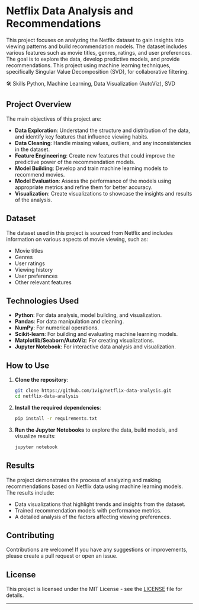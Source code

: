 

# Netflix Data Analysis and Recommendations

This project focuses on analyzing the Netflix dataset to gain insights into viewing patterns and build recommendation models. The dataset includes various features such as movie titles, genres, ratings, and user preferences. The goal is to explore the data, develop predictive models, and provide recommendations.
This project using machine learning techniques, specifically Singular Value Decomposition (SVD), for collaborative filtering.

🛠 Skills
Python, Machine Learning, Data Visualization (AutoViz), SVD

## Project Overview

The main objectives of this project are:
- **Data Exploration**: Understand the structure and distribution of the data, and identify key features that influence viewing habits.
- **Data Cleaning**: Handle missing values, outliers, and any inconsistencies in the dataset.
- **Feature Engineering**: Create new features that could improve the predictive power of the recommendation models.
- **Model Building**: Develop and train machine learning models to recommend movies.
- **Model Evaluation**: Assess the performance of the models using appropriate metrics and refine them for better accuracy.
- **Visualization**: Create visualizations to showcase the insights and results of the analysis.

## Dataset

The dataset used in this project is sourced from Netflix and includes information on various aspects of movie viewing, such as:
- Movie titles
- Genres
- User ratings
- Viewing history
- User preferences
- Other relevant features

## Technologies Used

- **Python**: For data analysis, model building, and visualization.
- **Pandas**: For data manipulation and cleaning.
- **NumPy**: For numerical operations.
- **Scikit-learn**: For building and evaluating machine learning models.
- **Matplotlib/Seaborn/AutoViz**: For creating visualizations.
- **Jupyter Notebook**: For interactive data analysis and visualization.

## How to Use

1. **Clone the repository**:
    ```bash
    git clone https://github.com/1vig/netflix-data-analysis.git
    cd netflix-data-analysis
    ```

2. **Install the required dependencies**:
    ```bash
    pip install -r requirements.txt
    ```

3. **Run the Jupyter Notebooks** to explore the data, build models, and visualize results:
    ```bash
    jupyter notebook
    ```

## Results

The project demonstrates the process of analyzing and making recommendations based on Netflix data using machine learning models. The results include:
- Data visualizations that highlight trends and insights from the dataset.
- Trained recommendation models with performance metrics.
- A detailed analysis of the factors affecting viewing preferences.

## Contributing

Contributions are welcome! If you have any suggestions or improvements, please create a pull request or open an issue.

## License

This project is licensed under the MIT License - see the [LICENSE](LICENSE) file for details.

---
